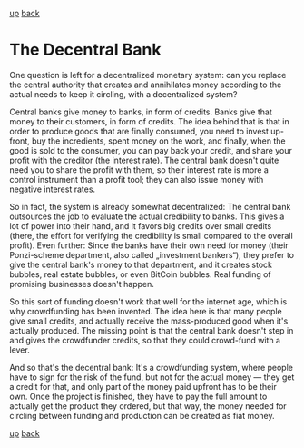 [up](squid.md) [back](squid-mining.md)

# The Decentral Bank

One question is left for a decentralized monetary system: can you replace the
central authority that creates and annihilates money according to the actual
needs to keep it circling, with a decentralized system?

Central banks give money to banks, in form of credits.  Banks give that money
to their customers, in form of credits.  The idea behind that is that in order
to produce goods that are finally consumed, you need to invest up-front, buy
the incredients, spent money on the work, and finally, when the good is sold
to the consumer, you can pay back your credit, and share your profit with the
creditor (the interest rate).  The central bank doesn't quite need you to
share the profit with them, so their interest rate is more a control
instrument than a profit tool; they can also issue money with negative
interest rates.

So in fact, the system is already somewhat decentralized: The central bank
outsources the job to evaluate the actual credibility to banks.  This gives a
lot of power into their hand, and it favors big credits over small credits
(there, the effort for verifying the credibility is small compared to the
overall profit).  Even further: Since the banks have their own need for money
(their Ponzi-scheme department, also called „investment bankers“), they prefer
to give the central bank's money to that department, and it creates stock
bubbles, real estate bubbles, or even BitCoin bubbles.  Real funding of
promising businesses doesn't happen.

So this sort of funding doesn't work that well for the internet age, which is
why crowdfunding has been invented.  The idea here is that many people give
small credits, and actually receive the mass-produced good when it's actually
produced.  The missing point is that the central bank doesn't step in and
gives the crowdfunder credits, so that they could crowd-fund with a lever.

And so that's the decentral bank: It's a crowdfunding system, where people
have to sign for the risk of the fund, but not for the actual money — they get
a credit for that, and only part of the money paid upfront has to be their
own.  Once the project is finished, they have to pay the full amount to
actually get the product they ordered, but that way, the money needed for
circling between funding and production can be created as fiat money.

[up](squid.md) [back](squid-mining.md)
